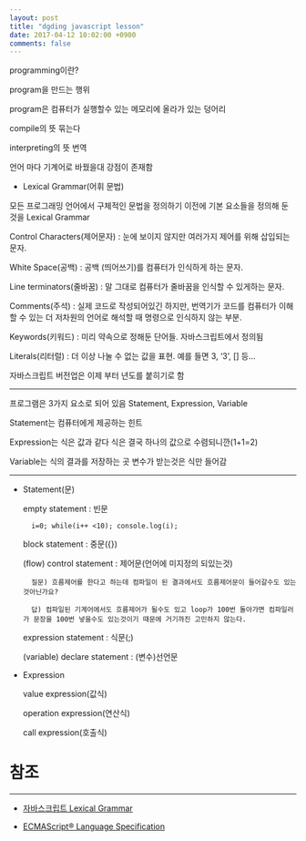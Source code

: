 ```yaml
---
layout: post
title: "dgding javascript lesson"
date: 2017-04-12 10:02:00 +0900
comments: false
---
```


programming이란?

program을 만드는 행위 

program은 컴퓨터가 실행할수 있는 메모리에 올라가 있는 덩어리

compile의 뜻 묶는다 

interpreting의 뜻 번역

언어 마다 기계어로 바꿨을대 강점이 존재함

* Lexical Grammar(어휘 문법)

모든 프로그래밍 언어에서 구체적인 문법을 정의하기 이전에 기본 요소들을 정의해 둔 것을 Lexical Grammar
 
Control Characters(제어문자) : 눈에 보이지 않지만 여러가지 제어를 위해 삽입되는 문자.

White Space(공백) : 공백 (띄어쓰기)를 컴퓨터가 인식하게 하는 문자.

Line terminators(줄바꿈) : 말 그대로 컴퓨터가 줄바꿈을 인식할 수 있게하는 문자.

Comments(주석) : 실제 코드로 작성되어있긴 하지만, 번역기가 코드를 컴퓨터가 이해할 수 있는 더 저차원의 언어로 해석할 때 명령으로 인식하지 않는 부분.

Keywords(키워드) : 미리 약속으로 정해둔 단어들. 자바스크립트에서 정의됨

Literals(리터럴) : 더 이상 나눌 수 없는 값을 표현. 예를 들면 3, ‘3’, [] 등…

자바스크립트 버전업은 이제 부터 년도를 붙히기로 함 

-----------------------------------------------


프로그램은 3가지 요소로 되어 있음 Statement, Expression, Variable


Statement는 컴퓨터에게 제공하는 힌트

Expression는 식은 값과 같다 식은 결국 하나의 값으로 수렴되니깐(1+1=2)

Variable는 식의 결과를 저장하는 곳 변수가 받는것은 식만 들어감

------------------------------------------------


* Statement(문)

	empty statement : 빈문

		i=0; while(i++ <10); console.log(i);

	block statement : 중문({})

	(flow) control statement : 제어문(언어에 미지정의 되있는것)

		질문) 흐름제어를 한다고 하는데 컴파일이 된 결과에서도 흐름제어문이 들어갈수도 있는것아닌가요?

		답) 컴파일된 기계어에서도 흐름제어가 될수도 있고 loop가 100번 돌아가면 컴파일러가 문장을 100번 넣을수도 있는것이기 때문에 거기까진 고민하지 않는다.

	expression statement : 식문(;)

	(variable) declare statement : (변수)선언문

* Expression

	value expression(값식)

	operation expression(연산식)

	call expression(호출식)
	
# 참조 
-----

* [자바스크립트 Lexical Grammar](https://developer.mozilla.org/en-US/docs/Web/JavaScript/Reference/Lexical_grammar)

* [ECMAScript® Language Specification](https://www.ecma-international.org/ecma-262/5.1/)


